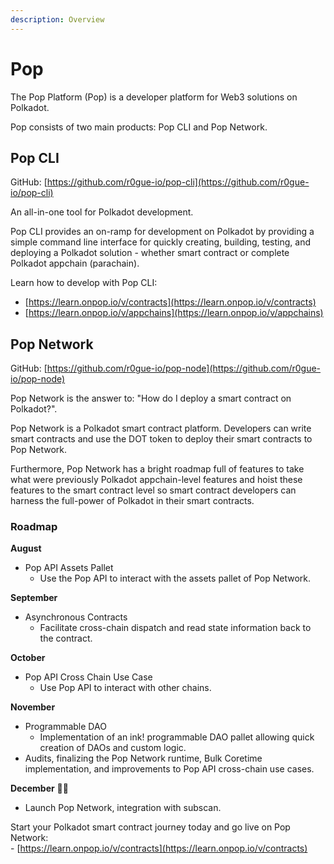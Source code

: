```yaml
---
description: Overview
---
```


# Pop

The Pop Platform (Pop) is a developer platform for Web3 solutions on Polkadot.

Pop consists of two main products: Pop CLI and Pop Network.

## Pop CLI

GitHub: [https://github.com/r0gue-io/pop-cli](https://github.com/r0gue-io/pop-cli)

An all-in-one tool for Polkadot development.&#x20;

Pop CLI provides an on-ramp for development on Polkadot by providing a simple command line interface for quickly creating, building, testing, and deploying a Polkadot solution - whether smart contract or complete Polkadot appchain (parachain).

Learn how to develop with Pop CLI:

* [https://learn.onpop.io/v/contracts](https://learn.onpop.io/v/contracts)
* [https://learn.onpop.io/v/appchains](https://learn.onpop.io/v/appchains)

## Pop Network

GitHub: [https://github.com/r0gue-io/pop-node](https://github.com/r0gue-io/pop-node)

Pop Network is the answer to: "How do I deploy a smart contract on Polkadot?".

Pop Network is a Polkadot smart contract platform. Developers can write smart contracts and use the DOT token to deploy their smart contracts to Pop Network.

Furthermore, Pop Network has a bright roadmap full of features to take what were previously Polkadot appchain-level features and hoist these features to the smart contract level so smart contract developers can harness the full-power of Polkadot in their smart contracts.&#x20;

### Roadmap

**August**&#x20;

* Pop API Assets Pallet&#x20;
  * Use the Pop API to interact with the assets pallet of Pop Network.

**September**&#x20;

* Asynchronous Contracts&#x20;
  * Facilitate cross-chain dispatch and read state information back to the contract.

**October**

* Pop API Cross Chain Use Case&#x20;
  * Use Pop API to interact with other chains.

**November**

* Programmable DAO&#x20;
  * Implementation of an ink! programmable DAO pallet allowing quick creation of DAOs and custom logic.
* Audits, finalizing the Pop Network runtime, Bulk Coretime implementation, and improvements to Pop API cross-chain use cases.

**December** 🎄🎅

* Launch Pop Network, integration with subscan.



Start your Polkadot smart contract journey today and go live on Pop Network:\
\- [https://learn.onpop.io/v/contracts](https://learn.onpop.io/v/contracts)

